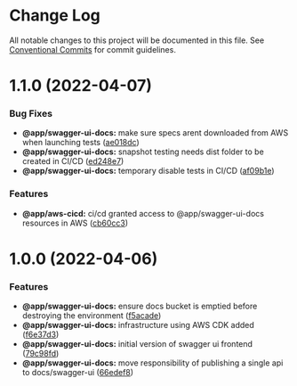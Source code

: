 # Change Log

All notable changes to this project will be documented in this file.
See [Conventional Commits](https://conventionalcommits.org) for commit guidelines.

# 1.1.0 (2022-04-07)


### Bug Fixes

* **@app/swagger-ui-docs:** make sure specs arent downloaded from AWS when launching tests ([ae018dc](https://github.com/cjuega/typescript-fullstack-skeleton/commit/ae018dc6ff04597a716ce1ad10c28b5e888a593e))
* **@app/swagger-ui-docs:** snapshot testing needs dist folder to be created in CI/CD ([ed248e7](https://github.com/cjuega/typescript-fullstack-skeleton/commit/ed248e70580ab936144661dbe07bb50d99a73980))
* **@app/swagger-ui-docs:** temporary disable tests in CI/CD ([af09b1e](https://github.com/cjuega/typescript-fullstack-skeleton/commit/af09b1e2d485d4a20a63c351676f5095a067afa5))


### Features

* **@app/aws-cicd:** ci/cd granted access to @app/swagger-ui-docs resources in AWS ([cb60cc3](https://github.com/cjuega/typescript-fullstack-skeleton/commit/cb60cc36d959918c5345cbcdd7c7561afba0c4d5))



# 1.0.0 (2022-04-06)


### Features

* **@app/swagger-ui-docs:** ensure docs bucket is emptied before destroying the environment ([f5acade](https://github.com/cjuega/typescript-fullstack-skeleton/commit/f5acadebdd2d0d08cbe29b279d9029e088671d78))
* **@app/swagger-ui-docs:** infrastructure using AWS CDK added ([f6e37d3](https://github.com/cjuega/typescript-fullstack-skeleton/commit/f6e37d3af32025d1cc3d7af7b18c8b7350c8dbeb))
* **@app/swagger-ui-docs:** initial version of swagger ui frontend ([79c98fd](https://github.com/cjuega/typescript-fullstack-skeleton/commit/79c98fd12438f61b4103c07eee7980f262f0b0fd))
* **@app/swagger-ui-docs:** move responsibility of publishing a single api to docs/swagger-ui ([66edef8](https://github.com/cjuega/typescript-fullstack-skeleton/commit/66edef854bd505ad6172c48711b355d794214f90))
